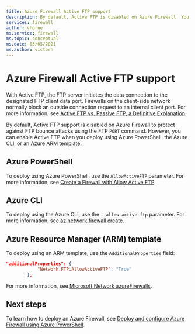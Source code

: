 ```yaml
---
title: Azure Firewall Active FTP support
description: By default, Active FTP is disabled on Azure Firewall. You can enable it using PowerShell, CLI, and ARM template.
services: firewall
author: vhorne
ms.service: firewall
ms.topic: conceptual
ms.date: 03/05/2021
ms.author: victorh
---
```


# Azure Firewall Active FTP support

With Active FTP, the FTP server initiates the data connection to the designated FTP client data port. Firewalls on the client-side network normally block an outside connection request to an internal client port. For more information, see [Active FTP vs. Passive FTP, a Definitive Explanation](https://slacksite.com/other/ftp.html).

By default, Active FTP support is disabled on Azure Firewall to protect against FTP bounce attacks using the FTP `PORT` command. However, you can enable Active FTP when you deploy using Azure PowerShell, the Azure CLI, or an Azure ARM template.


## Azure PowerShell

To deploy using Azure PowerShell, use the `AllowActiveFTP` parameter. For more information, see [Create a Firewall with Allow Active FTP](/powershell/module/az.network/new-azfirewall#16---create-a-firewall-with-allow-active-ftp-).

## Azure CLI

To deploy using the Azure CLI, use the `--allow-active-ftp` parameter. For more information, see [az network firewall create](/cli/azure/ext/azure-firewall/network/firewall#ext_azure_firewall_az_network_firewall_create-optional-parameters). 

## Azure Resource Manager (ARM) template

To deploy using an ARM template, use the `AdditionalProperties` field:

```json
"additionalProperties": {
            "Network.FTP.AllowActiveFTP": "True"
        },
```
For more information, see [Microsoft.Network azureFirewalls](/azure/templates/microsoft.network/azurefirewalls).

## Next steps

To learn how to deploy an Azure Firewall, see [Deploy and configure Azure Firewall using Azure PowerShell](deploy-ps.md).